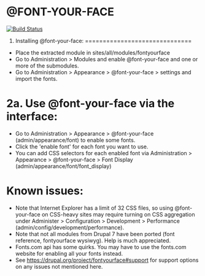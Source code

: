 # @FONT-YOUR-FACE

[![Build Status](https://travis-ci.org/fontyourface/fontyourface.svg?branch=8.x-3.x)](https://travis-ci.org/fontyourface/fontyourface)

1. Installing @font-your-face:
==============================

- Place the extracted module in sites/all/modules/fontyourface
- Go to Administration > Modules and enable @font-your-face and one or more of the submodules.
- Go to Administration > Appearance > @font-your-face > settings and import the fonts.

2a. Use @font-your-face via the interface:
==========================================
- Go to Administration > Appearance > @font-your-face (admin/appearance/font)
  to enable some fonts.
- Click the 'enable font' for each font you want to use.
- You can add CSS selectors for each enabled font via  Administration > Appearance > @font-your-face > Font Display (admin/appearance/font/font_display)

Known issues:
=============
- Note that Internet Explorer has a limit of 32 CSS files, so using @font-your-face on CSS-heavy sites may require
  turning on CSS aggregation under Administer > Configuration > Development > Performance (admin/config/development/performance).
- Note that not all modules from Drupal 7 have been ported (font reference, fontyourface wysiwyg). Help is much appreciated.
- Fonts.com api has some quirks. You may have to use the fonts.com website for enabling all your fonts instead.
- See https://drupal.org/project/fontyourface#support for support options on any issues not mentioned here.
